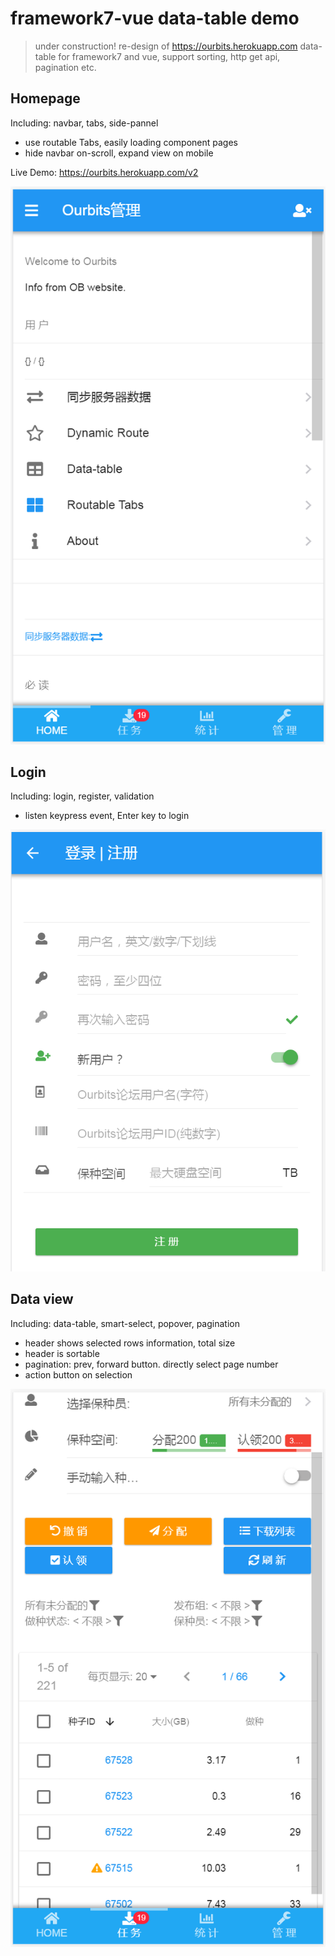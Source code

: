 # framework7-vue data-table demo

> under construction!
> re-design of https://ourbits.herokuapp.com
data-table for framework7 and vue, support sorting, http get api, pagination etc.


## Homepage
Including: navbar, tabs, side-pannel
- use routable Tabs, easily loading component pages
- hide navbar on-scroll, expand view on mobile

Live Demo: https://ourbits.herokuapp.com/v2

![home](傲游截图20180121160548.png "home")

## Login
Including: login, register, validation
- listen keypress event, Enter key to login

![login](傲游截图20180121160615.png "login")

## Data view
Including: data-table, smart-select, popover, pagination
- header shows selected rows information, total size
- header is sortable
- pagination: prev, forward button. directly select page number
- action button on selection

![dataview](傲游截图20180121160659.png "dataview")
